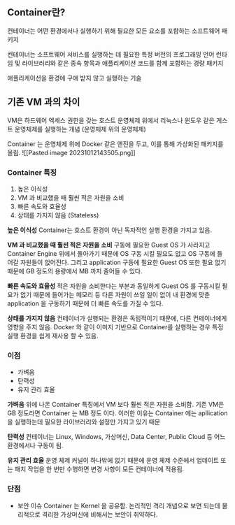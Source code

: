 ## Container란?

컨테이너는 어떤 환경에서나 실행하기 위해 필요한 모든 요소를 포함하는 소프트웨어 패키지

컨테이너는 소프트웨어 서비스를 실행하는 데 필요한 특정 버전의 프로그래밍 언어 런타임 및 라이브러리와 같은 종속 항목과 애플리케이션 코드를 함께 포함하는 경량 패키지

애플리케이션을 환경에 구애 받지 않고 실행하는 기술

## 기존 VM 과의 차이

VM은 하드웨어 엑세스 권한을 갖는 호스트 운영체제 위에서 리눅스나 윈도우 같은 게스트 운영체제를 실행하는 개념 (운영체제 위의 운영체제)

Container 는 운영체제 위에 Docker 같은 엔진을 두고, 이를 통해 가상화된 패키지를 올림.
![[Pasted image 20231012143505.png]]

### Container 특징
1. 높은 이식성
2. VM 과 비교했을 때 훨씬 적은 자원을 소비
3. 빠른 속도와 효율성
4. 상태를 가지지 않음 (Stateless)

**높은 이식성**
Container는 호스트 환경이 아닌 독자적인 실행 환경을 가지고 있음.

**VM 과 비교했을 때 훨씬 적은 자원을 소비**
구동에 필요한 Guest OS 가 사라지고 Container Engine 위에서 돌아가기 때문에 OS 구동 시킬 필요도 없고 OS 구동에 들어갈 자원들이 없어진다. 그리고 application  구동에 필요한 Guest OS 또한 필요 없기 때문에 GB 정도의 용량에서 MB 까지 줄어들 수 있다.

**빠른 속도와 효율성**
적은 자원을 소비한다는 부분과 동일하게 Guest OS 를 구동시킬 필요가 없기 때문에 들어가는 메모리 등 다른 자원이 쓰일 일이 없이 내 환경에 맞춘 application 을 구동하기 때문에 더 빠른 속도를 가질 수 있다.

**상태를 가지지 않음**
컨테이너가 실행되는 환경은 독립적이기 때문에, 다른 컨테이너에게 영향을 주지 않음. Docker 와 같이 이미지 기반으로 Container를 실행하는 경우 특정 실행 환경을 쉽게 재사용 할 수 있음.

### 이점

* 가벼움
* 탄력성
* 유지 관리 효율

**가벼움**
	위에 나온 Container 특징에서 VM 보다 훨씬 적은 자원을 소비함.
	기존 VM은 GB 정도라면 Container 는 MB 정도 이다.
	이러한 이유는 Container 에는 apllication을 실행하는데 필요한 라이브러리와 설정만 가지고 있기 때문

**탄력성**
	컨테이너는 Linux, Windows, 가상머신, Data Center, Public Cloud 등 어느 환경에서나 구동이 됨.

**유지 관리 효율**
	운영 체제 커널이 하나밖에 없기 때문에 운영 체제 수준에서 업데이트 또는 패치 작업을 한 번만 수행하면 변경 사항이 모든 컨테이너에 적용됨.

### 단점

* 보안 이슈
	Container 는 Kernel 을 공유함. 논리적인 격리 개념으로 보면 되는데 물리적으로 격리한 가상머신에 비해서는 보안이 취약하다.